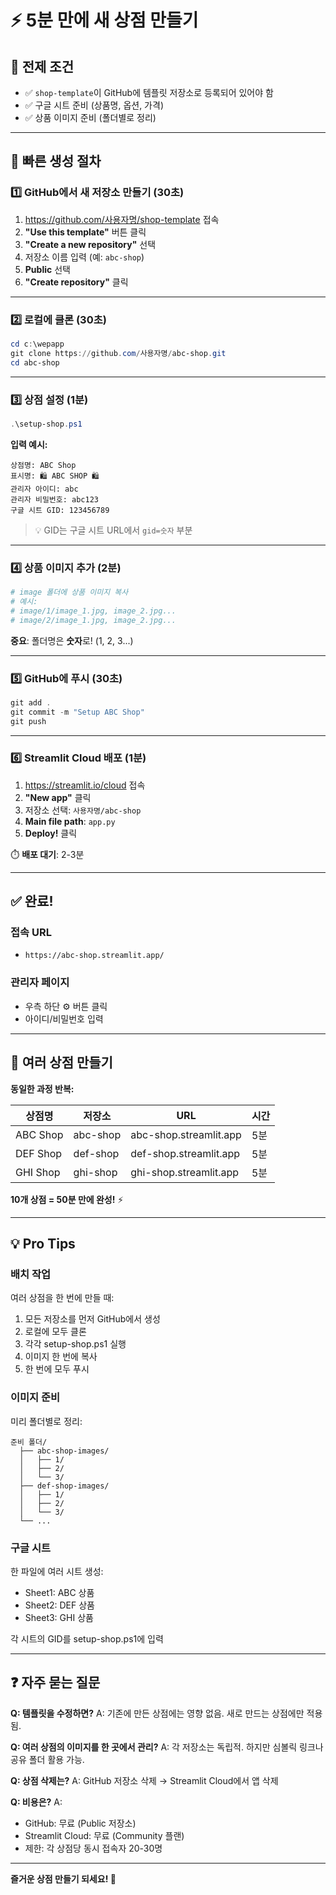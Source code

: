 # ⚡ 5분 만에 새 상점 만들기

## 🎯 전제 조건
- ✅ `shop-template`이 GitHub에 템플릿 저장소로 등록되어 있어야 함
- ✅ 구글 시트 준비 (상품명, 옵션, 가격)
- ✅ 상품 이미지 준비 (폴더별로 정리)

---

## 🚀 빠른 생성 절차

### 1️⃣ GitHub에서 새 저장소 만들기 (30초)

1. https://github.com/사용자명/shop-template 접속
2. **"Use this template"** 버튼 클릭
3. **"Create a new repository"** 선택
4. 저장소 이름 입력 (예: `abc-shop`)
5. **Public** 선택
6. **"Create repository"** 클릭

---

### 2️⃣ 로컬에 클론 (30초)

```powershell
cd c:\wepapp
git clone https://github.com/사용자명/abc-shop.git
cd abc-shop
```

---

### 3️⃣ 상점 설정 (1분)

```powershell
.\setup-shop.ps1
```

**입력 예시:**
```
상점명: ABC Shop
표시명: 🛍️ ABC SHOP 🛍️
관리자 아이디: abc
관리자 비밀번호: abc123
구글 시트 GID: 123456789
```

> 💡 GID는 구글 시트 URL에서 `gid=숫자` 부분

---

### 4️⃣ 상품 이미지 추가 (2분)

```powershell
# image 폴더에 상품 이미지 복사
# 예시:
# image/1/image_1.jpg, image_2.jpg...
# image/2/image_1.jpg, image_2.jpg...
```

**중요**: 폴더명은 **숫자**로! (1, 2, 3...)

---

### 5️⃣ GitHub에 푸시 (30초)

```powershell
git add .
git commit -m "Setup ABC Shop"
git push
```

---

### 6️⃣ Streamlit Cloud 배포 (1분)

1. https://streamlit.io/cloud 접속
2. **"New app"** 클릭
3. 저장소 선택: `사용자명/abc-shop`
4. **Main file path**: `app.py`
5. **Deploy!** 클릭

⏱️ **배포 대기**: 2-3분

---

## ✅ 완료!

### 접속 URL
- `https://abc-shop.streamlit.app/`

### 관리자 페이지
- 우측 하단 ⚙️ 버튼 클릭
- 아이디/비밀번호 입력

---

## 🔄 여러 상점 만들기

**동일한 과정 반복:**

| 상점명 | 저장소 | URL | 시간 |
|--------|--------|-----|------|
| ABC Shop | abc-shop | abc-shop.streamlit.app | 5분 |
| DEF Shop | def-shop | def-shop.streamlit.app | 5분 |
| GHI Shop | ghi-shop | ghi-shop.streamlit.app | 5분 |

**10개 상점 = 50분 만에 완성!** ⚡

---

## 💡 Pro Tips

### 배치 작업
여러 상점을 한 번에 만들 때:
1. 모든 저장소를 먼저 GitHub에서 생성
2. 로컬에 모두 클론
3. 각각 setup-shop.ps1 실행
4. 이미지 한 번에 복사
5. 한 번에 모두 푸시

### 이미지 준비
미리 폴더별로 정리:
```
준비 폴더/
  ├── abc-shop-images/
  │   ├── 1/
  │   ├── 2/
  │   └── 3/
  ├── def-shop-images/
  │   ├── 1/
  │   ├── 2/
  │   └── 3/
  └── ...
```

### 구글 시트
한 파일에 여러 시트 생성:
- Sheet1: ABC 상품
- Sheet2: DEF 상품
- Sheet3: GHI 상품

각 시트의 GID를 setup-shop.ps1에 입력

---

## ❓ 자주 묻는 질문

**Q: 템플릿을 수정하면?**
A: 기존에 만든 상점에는 영향 없음. 새로 만드는 상점에만 적용됨.

**Q: 여러 상점의 이미지를 한 곳에서 관리?**
A: 각 저장소는 독립적. 하지만 심볼릭 링크나 공유 폴더 활용 가능.

**Q: 상점 삭제는?**
A: GitHub 저장소 삭제 → Streamlit Cloud에서 앱 삭제

**Q: 비용은?**
A: 
- GitHub: 무료 (Public 저장소)
- Streamlit Cloud: 무료 (Community 플랜)
- 제한: 각 상점당 동시 접속자 20-30명

---

**즐거운 상점 만들기 되세요! 🎊**

